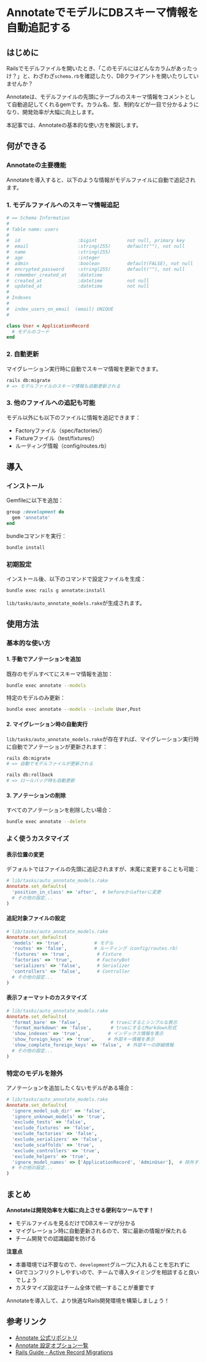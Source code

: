 # AnnotateでモデルにDBスキーマ情報を自動追記する

## はじめに

Railsでモデルファイルを開いたとき、「このモデルにはどんなカラムがあったっけ？」と、わざわざ`schema.rb`を確認したり、DBクライアントを開いたりしていませんか？

Annotateは、モデルファイルの先頭にテーブルのスキーマ情報をコメントとして自動追記してくれるgemです。カラム名、型、制約などが一目で分かるようになり、開発効率が大幅に向上します。

本記事では、Annotateの基本的な使い方を解説します。

## 何ができる

### Annotateの主要機能

Annotateを導入すると、以下のような情報がモデルファイルに自動で追記されます。

### 1. モデルファイルへのスキーマ情報追記

```ruby
# == Schema Information
#
# Table name: users
#
#  id                     :bigint           not null, primary key
#  email                  :string(255)      default(""), not null
#  name                   :string(255)
#  age                    :integer
#  admin                  :boolean          default(FALSE), not null
#  encrypted_password     :string(255)      default(""), not null
#  remember_created_at    :datetime
#  created_at             :datetime         not null
#  updated_at             :datetime         not null
#
# Indexes
#
#  index_users_on_email  (email) UNIQUE
#

class User < ApplicationRecord
  # モデルのコード
end
```

### 2. 自動更新

マイグレーション実行時に自動でスキーマ情報を更新できます。

```bash
rails db:migrate
# => モデルファイルのスキーマ情報も自動更新される
```

### 3. 他のファイルへの追記も可能

モデル以外にも以下のファイルに情報を追記できます：

- Factoryファイル（spec/factories/）
- Fixtureファイル（test/fixtures/）
- ルーティング情報（config/routes.rb）

## 導入

### インストール

Gemfileに以下を追加：

```ruby
group :development do
  gem 'annotate'
end
```

bundleコマンドを実行：

```bash
bundle install
```

### 初期設定

インストール後、以下のコマンドで設定ファイルを生成：

```bash
bundle exec rails g annotate:install
```

`lib/tasks/auto_annotate_models.rake`が生成されます。

## 使用方法

### 基本的な使い方

#### 1. 手動でアノテーションを追加

既存のモデルすべてにスキーマ情報を追加：

```bash
bundle exec annotate --models
```

特定のモデルのみ更新：

```bash
bundle exec annotate --models --include User,Post
```

#### 2. マイグレーション時の自動実行

`lib/tasks/auto_annotate_models.rake`が存在すれば、マイグレーション実行時に自動でアノテーションが更新されます：

```bash
rails db:migrate
# => 自動でモデルファイルが更新される

rails db:rollback
# => ロールバック時も自動更新
```

#### 3. アノテーションの削除

すべてのアノテーションを削除したい場合：

```bash
bundle exec annotate --delete
```

### よく使うカスタマイズ

#### 表示位置の変更

デフォルトではファイルの先頭に追記されますが、末尾に変更することも可能：

```ruby
# lib/tasks/auto_annotate_models.rake
Annotate.set_defaults(
  'position_in_class' => 'after',  # beforeからafterに変更
  # その他の設定...
)
```

#### 追記対象ファイルの設定

```ruby
# lib/tasks/auto_annotate_models.rake
Annotate.set_defaults(
  'models' => 'true',           # モデル
  'routes' => 'false',          # ルーティング（config/routes.rb）
  'fixtures' => 'true',          # Fixture
  'factories' => 'true',         # FactoryBot
  'serializers' => 'false',      # Serializer
  'controllers' => 'false',      # Controller
  # その他の設定...
)
```

#### 表示フォーマットのカスタマイズ

```ruby
# lib/tasks/auto_annotate_models.rake
Annotate.set_defaults(
  'format_bare' => 'false',           # trueにするとシンプルな表示
  'format_markdown' => 'false',       # trueにするとMarkdown形式
  'show_indexes' => 'true',          # インデックス情報を表示
  'show_foreign_keys' => 'true',     # 外部キー情報を表示
  'show_complete_foreign_keys' => 'false',  # 外部キーの詳細情報
  # その他の設定...
)
```

### 特定のモデルを除外

アノテーションを追加したくないモデルがある場合：

```ruby
# lib/tasks/auto_annotate_models.rake
Annotate.set_defaults(
  'ignore_model_sub_dir' => 'false',
  'ignore_unknown_models' => 'true',
  'exclude_tests' => 'false',
  'exclude_fixtures' => 'false',
  'exclude_factories' => 'false',
  'exclude_serializers' => 'false',
  'exclude_scaffolds' => 'true',
  'exclude_controllers' => 'true',
  'exclude_helpers' => 'true',
  'ignore_model_names' => ['ApplicationRecord', 'AdminUser'],  # 除外するモデル名
  # その他の設定...
)
```

## まとめ

**Annotateは開発効率を大幅に向上させる便利なツールです！**

- モデルファイルを見るだけでDBスキーマが分かる
- マイグレーション時に自動更新されるので、常に最新の情報が保たれる
- チーム開発での認識齟齬を防げる

**注意点**

- 本番環境では不要なので、`development`グループに入れることを忘れずに
- Gitでコンフリクトしやすいので、チームで導入タイミングを相談すると良いでしょう
- カスタマイズ設定はチーム全体で統一することが重要です

Annotateを導入して、より快適なRails開発環境を構築しましょう！

## 参考リンク

- [Annotate 公式リポジトリ](https://github.com/ctran/annotate_models)
- [Annotate 設定オプション一覧](https://github.com/ctran/annotate_models#configuration-in-rails)
- [Rails Guide - Active Record Migrations](https://guides.rubyonrails.org/active_record_migrations.html)
